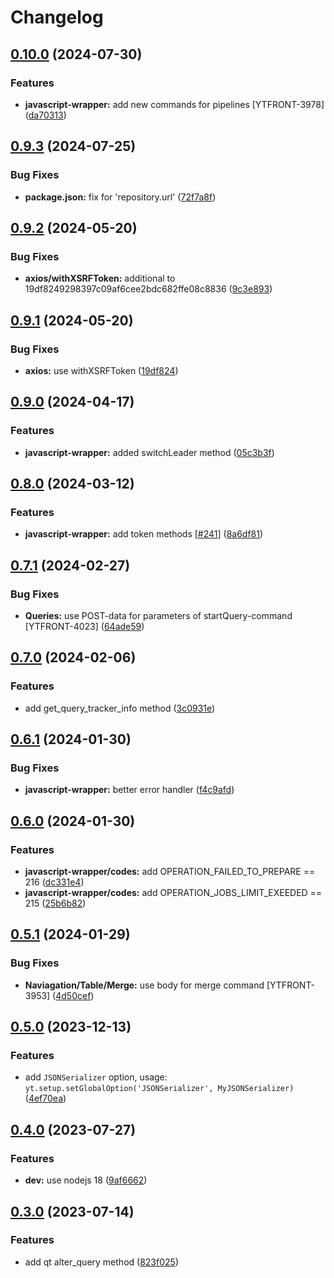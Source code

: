 # Changelog

## [0.10.0](https://github.com/ytsaurus/ytsaurus-ui/compare/javascript-wrapper-v0.9.3...javascript-wrapper-v0.10.0) (2024-07-30)


### Features

* **javascript-wrapper:** add new commands for pipelines [YTFRONT-3978] ([da70313](https://github.com/ytsaurus/ytsaurus-ui/commit/da70313424b8042e6782d8fe9a642c9703465d54))

## [0.9.3](https://github.com/ytsaurus/ytsaurus-ui/compare/javascript-wrapper-v0.9.2...javascript-wrapper-v0.9.3) (2024-07-25)


### Bug Fixes

* **package.json:** fix for 'repository.url' ([72f7a8f](https://github.com/ytsaurus/ytsaurus-ui/commit/72f7a8f95e295b7a267f5ef1627bb013260fbe1f))

## [0.9.2](https://github.com/ytsaurus/ytsaurus-ui/compare/javascript-wrapper-v0.9.1...javascript-wrapper-v0.9.2) (2024-05-20)


### Bug Fixes

* **axios/withXSRFToken:** additional to 19df8249298397c09af6cee2bdc682ffe08c8836 ([9c3e893](https://github.com/ytsaurus/ytsaurus-ui/commit/9c3e893fdfd25eed5cccfa2ac4fab950a4f8c05d))

## [0.9.1](https://github.com/ytsaurus/ytsaurus-ui/compare/javascript-wrapper-v0.9.0...javascript-wrapper-v0.9.1) (2024-05-20)


### Bug Fixes

* **axios:** use withXSRFToken ([19df824](https://github.com/ytsaurus/ytsaurus-ui/commit/19df8249298397c09af6cee2bdc682ffe08c8836))

## [0.9.0](https://github.com/ytsaurus/ytsaurus-ui/compare/javascript-wrapper-v0.8.0...javascript-wrapper-v0.9.0) (2024-04-17)


### Features

* **javascript-wrapper:** added switchLeader method ([05c3b3f](https://github.com/ytsaurus/ytsaurus-ui/commit/05c3b3f13267875462730efe797788859b86496f))

## [0.8.0](https://github.com/ytsaurus/ytsaurus-ui/compare/javascript-wrapper-v0.7.1...javascript-wrapper-v0.8.0) (2024-03-12)


### Features

* **javascript-wrapper:** add token methods [[#241](https://github.com/ytsaurus/ytsaurus-ui/issues/241)] ([8a6df81](https://github.com/ytsaurus/ytsaurus-ui/commit/8a6df81422f83a318084c39578707b937c59c7ea))

## [0.7.1](https://github.com/ytsaurus/ytsaurus-ui/compare/javascript-wrapper-v0.7.0...javascript-wrapper-v0.7.1) (2024-02-27)


### Bug Fixes

* **Queries:** use POST-data for parameters of startQuery-command [YTFRONT-4023] ([64ade59](https://github.com/ytsaurus/ytsaurus-ui/commit/64ade5921d3733409f74f3817bad50ecb9d014b2))

## [0.7.0](https://github.com/ytsaurus/ytsaurus-ui/compare/javascript-wrapper-v0.6.1...javascript-wrapper-v0.7.0) (2024-02-06)


### Features

* add get_query_tracker_info method ([3c0931e](https://github.com/ytsaurus/ytsaurus-ui/commit/3c0931e421b6238cb989664e9e153a8e315e5896))

## [0.6.1](https://github.com/ytsaurus/ytsaurus-ui/compare/javascript-wrapper-v0.6.0...javascript-wrapper-v0.6.1) (2024-01-30)


### Bug Fixes

* **javascript-wrapper:** better error handler ([f4c9afd](https://github.com/ytsaurus/ytsaurus-ui/commit/f4c9afd8d97c9a82edb8620ef46913f90aa58c63))

## [0.6.0](https://github.com/ytsaurus/ytsaurus-ui/compare/javascript-wrapper-v0.5.1...javascript-wrapper-v0.6.0) (2024-01-30)


### Features

* **javascript-wrapper/codes:** add OPERATION_FAILED_TO_PREPARE == 216 ([dc331e4](https://github.com/ytsaurus/ytsaurus-ui/commit/dc331e43d5e043ddeebcff4e7f285b197ab43ab4))
* **javascript-wrapper/codes:** add OPERATION_JOBS_LIMIT_EXEEDED == 215 ([25b6b82](https://github.com/ytsaurus/ytsaurus-ui/commit/25b6b82ab98187701a92dac159b323f82189a1ad))

## [0.5.1](https://github.com/ytsaurus/ytsaurus-ui/compare/javascript-wrapper-v0.5.0...javascript-wrapper-v0.5.1) (2024-01-29)


### Bug Fixes

* **Naviagation/Table/Merge:** use body for merge command [YTFRONT-3953] ([4d50cef](https://github.com/ytsaurus/ytsaurus-ui/commit/4d50cef5cce576ae922d470d8fad40357f138b3a))

## [0.5.0](https://github.com/ytsaurus/ytsaurus-ui/compare/javascript-wrapper-v0.4.0...javascript-wrapper-v0.5.0) (2023-12-13)


### Features

* add `JSONSerializer` option, usage: `yt.setup.setGlobalOption('JSONSerializer', MyJSONSerializer)` ([4ef70ea](https://github.com/ytsaurus/ytsaurus-ui/commit/4ef70eafef8143ee840c594ff72b66d84af5fc8f))

## [0.4.0](https://github.com/ytsaurus/ytsaurus-ui/compare/javascript-wrapper-v0.3.0...javascript-wrapper-v0.4.0) (2023-07-27)


### Features

* **dev:** use nodejs 18 ([9af6662](https://github.com/ytsaurus/ytsaurus-ui/commit/9af666268fd7e0c2e56317503a06edc86d792172))

## [0.3.0](https://github.com/ytsaurus/ytsaurus-ui/compare/javascript-wrapper-v0.2.1...javascript-wrapper-v0.3.0) (2023-07-14)


### Features

* add qt alter_query method ([823f025](https://github.com/ytsaurus/ytsaurus-ui/commit/823f02545acf6ea6f65df80f57135aa5de284659))
